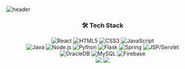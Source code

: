 ![header](https://capsule-render.vercel.app/api?type=waving&color=gradient&height=300&section=header&text=Welcome&fontSize=80&animation=fadeIn&fontAlignY=38&desc=Jihye-cellen's%20GitHub%20Profile&descAlignY=51&descAlign=62)

<div align="center">
  <h3>🛠 Tech Stack</h3>
</div>

<div align="center">

![React](https://img.shields.io/badge/-React-61DAFB?style=flat-square&logo=react&logoColor=black)
![HTML5](https://img.shields.io/badge/-HTML5-E34F26?style=flat-square&logo=html5&logoColor=white)
![CSS3](https://img.shields.io/badge/-CSS3-1572B6?style=flat-square&logo=css3)
![JavaScript](https://img.shields.io/badge/-JavaScript-F7DF1E?style=flat-square&logo=javascript&logoColor=black)
<br>
![Java](https://img.shields.io/badge/-Java-007396?style=flat-square&logo=java&logoColor=white)
![Node.js](https://img.shields.io/badge/-Node.js-339933?style=flat-square&logo=node.js&logoColor=white)
![Python](https://img.shields.io/badge/-Python-3776AB?style=flat-square&logo=python&logoColor=white)
![Flask](https://img.shields.io/badge/-Flask-000000?style=flat-square&logo=flask&logoColor=white)
![Spring](https://img.shields.io/badge/-Spring-6DB33F?style=flat-square&logo=spring&logoColor=white)
![JSP/Servlet](https://img.shields.io/badge/-JSP/Servlet-007396?style=flat-square&logo=java&logoColor=white)
<br>
![OracleDB](https://img.shields.io/badge/-OracleDB-F80000?style=flat-square&logo=oracle&logoColor=white)
![MySQL](https://img.shields.io/badge/-MySQL-4479A1?style=flat-square&logo=mysql&logoColor=white)
![Firebase](https://img.shields.io/badge/-Firebase-FFCA28?style=flat-square&logo=firebase&logoColor=black)
<br>
 <img src="https://img.shields.io/badge/-Visual%20Studio%20Code-007ACC?style=flat-square&logo=visual-studio-code&logoColor=white" />
<img src="https://img.shields.io/badge/-Eclipse-2C2255?style=flat-square&logo=eclipse&logoColor=white" />
</div>


<!--
**Jihye-cellen/Jihye-cellen** is a ✨ _special_ ✨ repository because its `README.md` (this file) appears on your GitHub profile.

Here are some ideas to get you started:

- 🔭 I’m currently working on ...
- 🌱 I’m currently learning ...
- 👯 I’m looking to collaborate on ...
- 🤔 I’m looking for help with ...
- 💬 Ask me about ...
- 📫 How to reach me: ...
- 😄 Pronouns: ...
- ⚡ Fun fact: ...
-->
